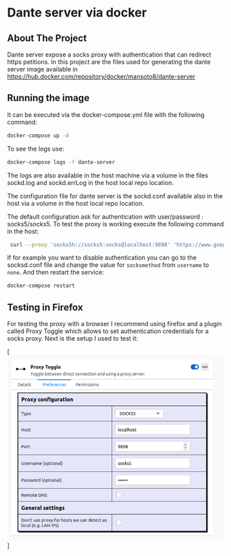 # Dante server via docker

## About The Project

Dante server expose a socks proxy with authentication that can redirect https petitions. In this project are the files used for generating the dante server image available in https://hub.docker.com/repository/docker/mansoto8/dante-server

## Running the image

It can be executed via the docker-compose.yml file with the following command:

```sh
docker-compose up -d
``` 

To see the logs use:

```sh
docker-compose logs -f dante-server
``` 

The logs are also available in the host machine via a volume in the files sockd.log and sockd.errLog in the host local repo location.

The configuration file for dante server is the sockd.conf available also in the host via a volume in the host local repo location.

The default configuration ask for authentication with user/password : socks5/socks5. To test the proxy is working execute the following command in the host:

```sh
 curl --proxy 'socks5h://socks5:socks@localhost:9898' 'https://www.google.com/'
```

If for example you want to disable authentication you can go to the socksd.conf file and change the value for `socksmethod` from `username` to `none`. And then restart the service:

```sh
docker-compose restart
``` 

## Testing in Firefox

For testing the proxy with a browser I recommend using firefox and a plugin called Proxy Toggle which allows to set authentication credentials for a socks proxy. Next is the setup I used to test it:

[![Plugin screenshot][plugin-screenshot]]

[plugin-screenshot]: proxyTogglePluginSetup.png
